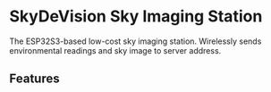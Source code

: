 # SkyDeVision Sky Imaging Station

The ESP32S3-based low-cost sky imaging station. Wirelessly sends environmental readings and sky image to server address.

## Features

